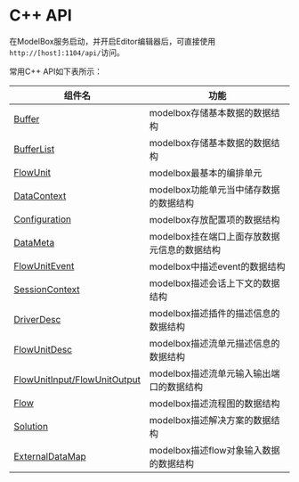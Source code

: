 # C++ API

在ModelBox服务启动，并开启Editor编辑器后，可直接使用`http://[host]:1104/api/`访问。

常用C++ API如下表所示：

|组件名|功能|
|-|-|
|[Buffer](c++/modelbox_buffer.md)| modelbox存储基本数据的数据结构|
|[BufferList](c++/modelbox_bufferlist.md)| modelbox存储基本数据的数据结构|
|[FlowUnit](c++/modelbox_flowunit.md)| modelbox最基本的编排单元|
|[DataContext](c++/modelbox_datacontext.md)| modelbox功能单元当中储存数据的数据结构|
|[Configuration](c++/modelbox_configuration.md)| modelbox存放配置项的数据结构|
|[DataMeta](c++/modelbox_datameta.md)| modelbox挂在端口上面存放数据元信息的数据结构|
|[FlowUnitEvent](c++/modelbox_flowunitevent.md)| modelbox中描述event的数据结构|
|[SessionContext](c++/modelbox_sessioncontext.md)| modelbox描述会话上下文的数据结构|
|[DriverDesc](c++/modelbox_driverdesc.md) | modelbox描述插件的描述信息的数据结构|
|[FlowUnitDesc](c++/modelbox_flowunitdesc.md) | modelbox描述流单元描述信息的数据结构|
|[FlowUnitInput/FlowUnitOutput](c++/modelbox_flowunitport.md) | modelbox描述流单元输入输出端口的数据结构|
|[Flow](c++/modelbox_flow.md)| modelbox描述流程图的数据结构|
|[Solution](c++/modelbox_solution.md)| modelbox描述解决方案的数据结构|
|[ExternalDataMap](c++/modelbox_externaldatamap)| modelbox描述flow对象输入数据的数据结构|

